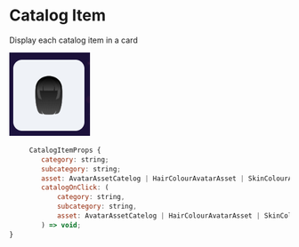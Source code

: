 # Catalog Item

Display each catalog item in a card

![](./readme_img/2023-01-30-14-11-51.png)

```js
     CatalogItemProps {
        category: string;
        subcategory: string;
        asset: AvatarAssetCatelog | HairColourAvatarAsset | SkinColourAvatarAsset;
        catalogOnClick: (
            category: string,
            subcategory: string,
            asset: AvatarAssetCatelog | HairColourAvatarAsset | SkinColourAvatarAsset,
        ) => void;
}
```
